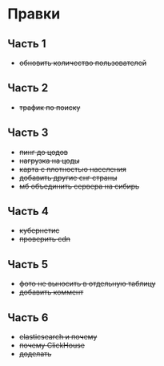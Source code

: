 # Правки

## Часть 1

- ~~обновить количество пользователей~~

## Часть 2

- ~~трафик по поиску~~

## Часть 3

- ~~пинг до цодов~~
- ~~нагрузка на цоды~~
- ~~карта с плотностью населения~~
- ~~добавить другие снг страны~~
- ~~мб объединить сервера на сибирь~~

## Часть 4

- ~~кубернетис~~
- ~~проверить cdn~~

## Часть 5

- ~~фото не выносить в отдельную таблицу~~
- ~~добавить коммент~~

## Часть 6

- ~~elasticsearch и почему~~
- ~~почему ClickHouse~~
- ~~доделать~~
